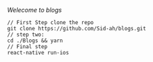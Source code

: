 _Welecome to blogs_

```
// First Step clone the repo
git clone https://github.com/Sid-ah/blogs.git
// step two:
cd ./Blogs && yarn
// Final step
react-native run-ios
```
